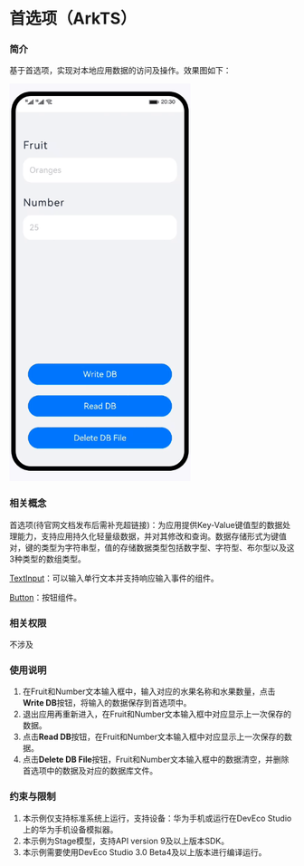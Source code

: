 # 首选项（ArkTS）

### 简介

基于首选项，实现对本地应用数据的访问及操作。效果图如下：

![image](screenshots/device/preference.gif)

### 相关概念

首选项(待官网文档发布后需补充超链接)：为应用提供Key-Value键值型的数据处理能力，支持应用持久化轻量级数据，并对其修改和查询。数据存储形式为键值对，键的类型为字符串型，值的存储数据类型包括数字型、字符型、布尔型以及这3种类型的数组类型。

[TextInput](https://developer.harmonyos.com/cn/docs/documentation/doc-references/ts-basic-components-textinput-0000001333321201)：可以输入单行文本并支持响应输入事件的组件。

[Button](https://developer.harmonyos.com/cn/docs/documentation/doc-references/ts-basic-components-button-0000001281480682)：按钮组件。

### 相关权限

不涉及

### 使用说明

1. 在Fruit和Number文本输入框中，输入对应的水果名称和水果数量，点击**Write DB**按钮，将输入的数据保存到首选项中。
2. 退出应用再重新进入，在Fruit和Number文本输入框中对应显示上一次保存的数据。
3. 点击**Read DB**按钮，在Fruit和Number文本输入框中对应显示上一次保存的数据。
4. 点击**Delete DB File**按钮，Fruit和Number文本输入框中的数据清空，并删除首选项中的数据及对应的数据库文件。

### 约束与限制

1. 本示例仅支持标准系统上运行，支持设备：华为手机或运行在DevEco Studio上的华为手机设备模拟器。
2. 本示例为Stage模型，支持API version 9及以上版本SDK。
3. 本示例需要使用DevEco Studio 3.0 Beta4及以上版本进行编译运行。